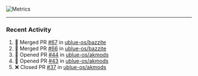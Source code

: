 ![Metrics](https://metrics.lecoq.io/KyleGospo?template=classic&base=header%2C%20activity%2C%20community%2C%20repositories%2C%20metadata&base.indepth=false&base.hireable=false&base.skip=false&config.timezone=America%2FLos_Angeles)

---
### Recent Activity
<!--START_SECTION:activity-->
1. 🎉 Merged PR [#67](https://github.com/ublue-os/bazzite/pull/67) in [ublue-os/bazzite](https://github.com/ublue-os/bazzite)
2. 🎉 Merged PR [#66](https://github.com/ublue-os/bazzite/pull/66) in [ublue-os/bazzite](https://github.com/ublue-os/bazzite)
3. 💪 Opened PR [#44](https://github.com/ublue-os/akmods/pull/44) in [ublue-os/akmods](https://github.com/ublue-os/akmods)
4. 💪 Opened PR [#43](https://github.com/ublue-os/akmods/pull/43) in [ublue-os/akmods](https://github.com/ublue-os/akmods)
5. ❌ Closed PR [#37](https://github.com/ublue-os/akmods/pull/37) in [ublue-os/akmods](https://github.com/ublue-os/akmods)
<!--END_SECTION:activity-->
